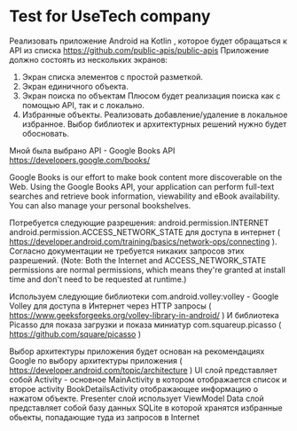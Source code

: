 # Test for UseTech company

Реализовать приложение Android на Kotlin , которое будет обращаться к API из списка
https://github.com/public-apis/public-apis
Приложение должно состоять из нескольких экранов: 
1. Экран списка элементов с простой разметкой.
2. Экран единичного объекта.
3. Экран поиска по объектам
Плюсом будет реализация поиска как с помощью API, так и с локально.
4. Избранные объекты.
Реализовать добавление/удаление в локальное избранное.
Выбор библиотек и архитектурных решений нужно будет обосновать.



Мной была выбрано API - Google Books API https://developers.google.com/books/

Google Books is our effort to make book content more discoverable on the Web. Using the Google Books API, your application can perform full-text searches and retrieve book information, viewability and eBook availability. You can also manage your personal bookshelves.

Потребуется следующие разрешения:
android.permission.INTERNET
android.permission.ACCESS_NETWORK_STATE
 для доступа в интернет ( https://developer.android.com/training/basics/network-ops/connecting ). Согласно документации не требуется никаких запросов этих разрешений. (Note: Both the Internet and ACCESS_NETWORK_STATE permissions are normal permissions, which means they're granted at install time and don't need to be requested at runtime.)
 

Используем следующие библиотеки com.android.volley:volley - Google Volley для доступа в Интернет через HTTP запросы ( https://www.geeksforgeeks.org/volley-library-in-android/ )
И библиотека Picasso для показа загрузки и показа миниатур com.squareup.picasso ( https://github.com/square/picasso )

Выбор архитектуры приложения будет основан на рекомендациях Google по выбору архитектуры приложения ( https://developer.android.com/topic/architecture )
UI слой представляет собой Activity - основное MainActivity в котором отображается список и второе activity BookDetailsActivity отображающее информацию о нажатом объекте.
Presenter слой использует ViewModel
Data слой представляет собой базу данных SQLite в которой хранятся избранные обьекты, попадающие туда из запросов в Internet
